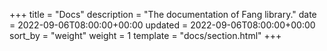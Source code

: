 +++
title = "Docs"
description = "The documentation of Fang library."
date = 2022-09-06T08:00:00+00:00
updated = 2022-09-06T08:00:00+00:00
sort_by = "weight"
weight = 1
template = "docs/section.html"
+++
